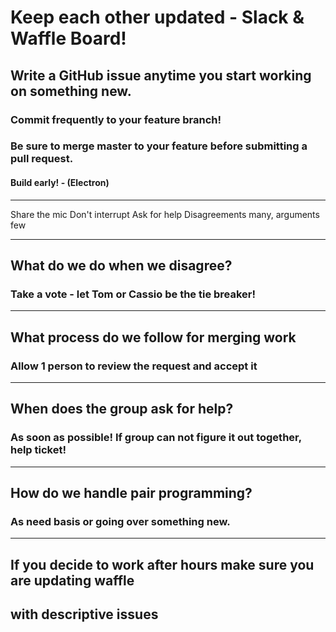 # Keep each other updated - Slack & Waffle Board!
## Write a GitHub issue anytime you start working on something new.
### Commit frequently to your feature branch!
### Be sure to merge master to your feature before submitting a pull request.
#### Build early! - (Electron)

---

Share the mic
Don't interrupt
Ask for help
Disagreements many, arguments few

---

## What do we do when we disagree?
### Take a vote - let Tom or Cassio be the tie breaker!

---

## What process do we follow for merging work
### Allow 1 person to review the request and accept it

---

## When does the group ask for help?
### As soon as possible! If group can not figure it out together, help ticket!

---

## How do we handle pair programming?
### As need basis or going over something new.

---

## If you decide to work after hours make sure you are updating waffle
## with descriptive issues